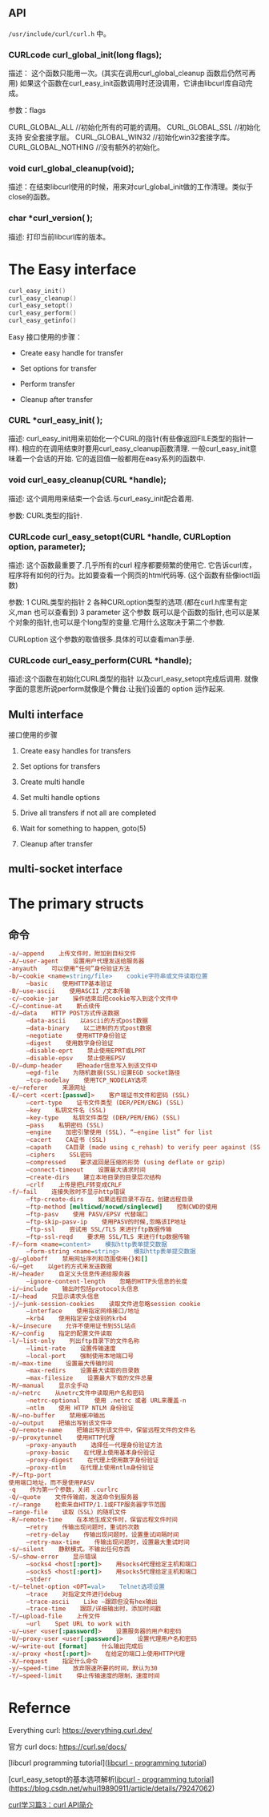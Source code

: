 ## API

`/usr/include/curl/curl.h` 中。

### CURLcode curl_global_init(long flags);

描述：
这个函数只能用一次。(其实在调用curl_global_cleanup 函数后仍然可再用)
如果这个函数在curl_easy_init函数调用时还没调用，它讲由libcurl库自动完成。

参数：flags

CURL_GLOBAL_ALL  //初始化所有的可能的调用。
CURL_GLOBAL_SSL  //初始化支持 安全套接字层。
CURL_GLOBAL_WIN32 //初始化win32套接字库。
CURL_GLOBAL_NOTHING   //没有额外的初始化。

### void curl_global_cleanup(void);

描述：在结束libcurl使用的时候，用来对curl_global_init做的工作清理。类似于close的函数。

### char *curl_version( );

描述: 打印当前libcurl库的版本。

# The Easy interface

```c
curl_easy_init()
curl_easy_cleanup()
curl_easy_setopt()
curl_easy_perform()
curl_easy_getinfo()
```



Easy 接口使用的步骤：

- Create easy handle for transfer

- Set options for transfer

- Perform transfer

- Cleanup after transfer



### CURL *curl_easy_init( );

描述:
curl_easy_init用来初始化一个CURL的指针(有些像返回FILE类型的指针一样). 相应的在调用结束时要用curl_easy_cleanup函数清理.
一般curl_easy_init意味着一个会话的开始. 它的返回值一般都用在easy系列的函数中.

### void curl_easy_cleanup(CURL *handle);

描述:
这个调用用来结束一个会话.与curl_easy_init配合着用. 

参数:
CURL类型的指针.

### CURLcode curl_easy_setopt(CURL *handle, CURLoption option, parameter);

描述: 这个函数最重要了.几乎所有的curl 程序都要频繁的使用它.
它告诉curl库，程序将有如何的行为。比如要查看一个网页的html代码等.
(这个函数有些像ioctl函数)

参数:
1 CURL类型的指针
2 各种CURLoption类型的选项.(都在curl.h库里有定义,man 也可以查看到)
3 parameter 这个参数 既可以是个函数的指针,也可以是某个对象的指针,也可以是个long型的变量.它用什么这取决于第二个参数.

CURLoption 这个参数的取值很多.具体的可以查看man手册.

### CURLcode curl_easy_perform(CURL *handle);

描述:这个函数在初始化CURL类型的指针 以及curl_easy_setopt完成后调用. 就像字面的意思所说perform就像是个舞台.让我们设置的
option 运作起来.

## 

## Multi interface

接口使用的步骤

1. Create easy handles for transfers

2. Set options for transfers

3. Create multi handle

4. Set multi handle options

5. Drive all transfers if not all are completed

6. Wait for something to happen, goto(5)

7. Cleanup after transfer



## multi-socket interface

# The primary structs





## 命令

```ini
-a/–append    上传文件时，附加到目标文件
-A/–user-agent    设置用户代理发送给服务器
-anyauth    可以使用“任何”身份验证方法
-b/–cookie <name=string/file>    cookie字符串或文件读取位置
     –basic    使用HTTP基本验证
-B/–use-ascii    使用ASCII /文本传输
-c/–cookie-jar    操作结束后把cookie写入到这个文件中
-C/–continue-at    断点续传
-d/–data    HTTP POST方式传送数据
     –data-ascii    以ascii的方式post数据
     –data-binary    以二进制的方式post数据
     –negotiate    使用HTTP身份验证
     –digest    使用数字身份验证
     –disable-eprt    禁止使用EPRT或LPRT
     –disable-epsv    禁止使用EPSV
-D/–dump-header    把header信息写入到该文件中
     –egd-file    为随机数据(SSL)设置EGD socket路径
     –tcp-nodelay    使用TCP_NODELAY选项
-e/–referer    来源网址
-E/–cert <cert:[passwd]>    客户端证书文件和密码 (SSL)
     –cert-type    证书文件类型 (DER/PEM/ENG) (SSL)
     –key    私钥文件名 (SSL)
     –key-type    私钥文件类型 (DER/PEM/ENG) (SSL)
     –pass    私钥密码 (SSL)
     –engine    加密引擎使用 (SSL). “–engine list” for list
     –cacert    CA证书 (SSL)
     –capath    CA目录 (made using c_rehash) to verify peer against (SSL)
     –ciphers    SSL密码
     –compressed    要求返回是压缩的形势 (using deflate or gzip)
     –connect-timeout    设置最大请求时间
     –create-dirs    建立本地目录的目录层次结构
     –crlf    上传是把LF转变成CRLF
-f/–fail    连接失败时不显示http错误
     –ftp-create-dirs    如果远程目录不存在，创建远程目录
     –ftp-method [multicwd/nocwd/singlecwd]    控制CWD的使用
     –ftp-pasv    使用 PASV/EPSV 代替端口
     –ftp-skip-pasv-ip    使用PASV的时候,忽略该IP地址
     –ftp-ssl    尝试用 SSL/TLS 来进行ftp数据传输
     –ftp-ssl-reqd    要求用 SSL/TLS 来进行ftp数据传输
-F/–form <name=content>    模拟http表单提交数据
     –form-string <name=string>    模拟http表单提交数据
-g/–globoff    禁用网址序列和范围使用{}和[]
-G/–get    以get的方式来发送数据
-H/–header    自定义头信息传递给服务器
     –ignore-content-length    忽略的HTTP头信息的长度
-i/–include    输出时包括protocol头信息
-I/–head    只显示请求头信息
-j/–junk-session-cookies    读取文件进忽略session cookie
     –interface    使用指定网络接口/地址
     –krb4    使用指定安全级别的krb4
-k/–insecure    允许不使用证书到SSL站点
-K/–config    指定的配置文件读取
-l/–list-only    列出ftp目录下的文件名称
     –limit-rate    设置传输速度
     –local-port    强制使用本地端口号
-m/–max-time    设置最大传输时间
     –max-redirs    设置最大读取的目录数
     –max-filesize    设置最大下载的文件总量
-M/–manual    显示全手动
-n/–netrc    从netrc文件中读取用户名和密码
     –netrc-optional    使用 .netrc 或者 URL来覆盖-n
     –ntlm    使用 HTTP NTLM 身份验证
-N/–no-buffer    禁用缓冲输出
-o/–output    把输出写到该文件中
-O/–remote-name    把输出写到该文件中，保留远程文件的文件名
-p/–proxytunnel    使用HTTP代理
     –proxy-anyauth    选择任一代理身份验证方法
     –proxy-basic    在代理上使用基本身份验证
     –proxy-digest    在代理上使用数字身份验证
     –proxy-ntlm    在代理上使用ntlm身份验证
-P/–ftp-port
使用端口地址，而不是使用PASV
-q    作为第一个参数，关闭 .curlrc
-Q/–quote    文件传输前，发送命令到服务器
-r/–range    检索来自HTTP/1.1或FTP服务器字节范围
–range-file    读取（SSL）的随机文件
-R/–remote-time    在本地生成文件时，保留远程文件时间
     –retry    传输出现问题时，重试的次数
     –retry-delay    传输出现问题时，设置重试间隔时间
     –retry-max-time    传输出现问题时，设置最大重试时间
-s/–silent    静默模式。不输出任何东西
-S/–show-error    显示错误
     –socks4 <host[:port]>    用socks4代理给定主机和端口
     –socks5 <host[:port]>    用socks5代理给定主机和端口
     –stderr     
-t/–telnet-option <OPT=val>    Telnet选项设置
     –trace    对指定文件进行debug
     –trace-ascii    Like –跟踪但没有hex输出
     –trace-time    跟踪/详细输出时，添加时间戳
-T/–upload-file    上传文件
     –url    Spet URL to work with
-u/–user <user[:password]>    设置服务器的用户和密码
-U/–proxy-user <user[:password]>    设置代理用户名和密码
-w/–write-out [format]    什么输出完成后
-x/–proxy <host[:port]>    在给定的端口上使用HTTP代理
-X/–request    指定什么命令
-y/–speed-time    放弃限速所要的时间，默认为30
-Y/–speed-limit    停止传输速度的限制，速度时间
```

# Refernce

Everything curl: https://everything.curl.dev/

官方 curl docs: https://curl.se/docs/

[libcurl programming tutorial]([libcurl - programming tutorial](https://curl.se/libcurl/c/libcurl-tutorial.html))

[curl_easy_setopt的基本选项解析[libcurl - programming tutorial](https://curl.se/libcurl/c/libcurl-tutorial.html)](https://blog.csdn.net/whui19890911/article/details/79247062)

[curl学习篇3：curl API简介](https://blog.csdn.net/weixin_42645653/article/details/120200661)


